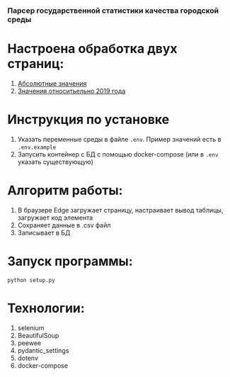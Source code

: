 ### Парсер государственной статистики качества городской среды

# Настроена обработка двух страниц: 
1. [Абсолютные значения](https://www.fedstat.ru/indicator/59146)
2. [Значения относитьельно 2019 года](https://www.fedstat.ru/indicator/61116)

# Инструкция по установке
1. Указать переменные среды в файле ```.env```. Пример значений есть в ```.env.example```
2. Запусить контейнер с БД с помощью docker-compose (или в ```.env``` указать существующую)

# Алгоритм работы:
1. В браузере Edge загружает страницу, настраивает вывод таблицы, загружает код элемента
2. Сохраняет данные в .csv файл
3. Записывает в БД

# Запуск программы:
```
python setup.py
```

# Технологии:
1. selenium
2. BeautifulSoup
3. peewee
4. pydantic_settings
5. dotenv
6. docker-compose

